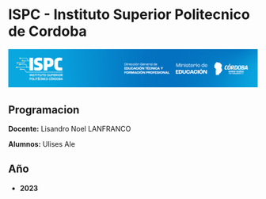 # ISPC - Instituto Superior Politecnico de Cordoba  

[![Instituto](/assets/ISPC_portada.png)](/assets/ISPC_portada.png)


## Programacion

**Docente:** Lisandro Noel LANFRANCO
  
**Alumnos:**
Ulises Ale

## Año
- **2023**